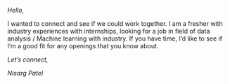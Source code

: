
_Hello,_

I wanted to connect and see if we could work together. I am a fresher with industry experiences with internships, looking for a job in field of data analysis / Machine learning with industry. If you have time, I’d like to see if I’m a good fit for any openings that you know about.

_Let’s connect,_ 

_Nisarg Patel_



